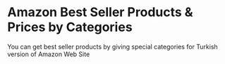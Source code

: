 # Amazon Best Seller Products & Prices by Categories
You can get best seller products by giving special categories for Turkish version of Amazon Web Site
